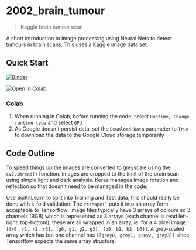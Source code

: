 # 2002_brain_tumour
> Kaggle brain tumour scan

A short introduction to image processing using Neural Nets to detect tumours in brain scans. This uses a Kaggle image data set.

## Quick Start
[![Binder](https://mybinder.org/badge_logo.svg)](https://mybinder.org/v2/gh/MichaelAllen1966/2009_brain_tumour/master)

[![Open In Colab](https://colab.research.google.com/assets/colab-badge.svg)](https://colab.research.google.com/github/MichaelAllen1966/2009_brain_tumour)

### Colab
1. When running in Colab, before running the code, select `Runtime, Change runtime type` and select `GPU`
2. As Google doesn't persist data, set the `Download Data` parameter to `True` to download the data to the Google Cloud storage temporarily

## Code Outline
To speed things up the images are converted to greyscale using the `cv2.imread()` function. Images are cropped to the limit of the brain scan using simple light and dark analysis. Keras manages image rotation and reflection so that doesn't need to be managed in the code.

Use SciKitLearn to split into Training and Test data; this should really be done with k-fold validation. The `reshape()` puts it into an array form acceptable to Tensorflow; image files typically have 3 arrays of colours so 3 channels (RGB) which is represented as 3 arrays (each channel is read left-right, top-bottom), these are all wrapped in an array, ie. for a 4 pixel image: `[[r0, r1, r2, r3], [g0, g1, g2, g3], [b0, b1, b2, b3]]`. A grey-scaled array which has but one channel has `[[grey0, grey1, grey2, grey3]]` since Tensorflow expects the same array structure.
